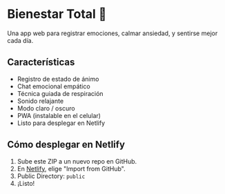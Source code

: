 # Bienestar Total 🌱

Una app web para registrar emociones, calmar ansiedad, y sentirse mejor cada día.

## Características

- Registro de estado de ánimo
- Chat emocional empático
- Técnica guiada de respiración
- Sonido relajante
- Modo claro / oscuro
- PWA (instalable en el celular)
- Listo para desplegar en Netlify

## Cómo desplegar en Netlify

1. Sube este ZIP a un nuevo repo en GitHub.
2. En [Netlify](https://netlify.com), elige "Import from GitHub".
3. Public Directory: `public`
4. ¡Listo!